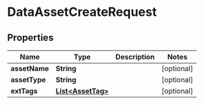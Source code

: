 

# DataAssetCreateRequest


## Properties

Name | Type | Description | Notes
------------ | ------------- | ------------- | -------------
**assetName** | **String** |  |  [optional]
**assetType** | **String** |  |  [optional]
**extTags** | [**List&lt;AssetTag&gt;**](AssetTag.md) |  |  [optional]



